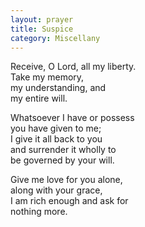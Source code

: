 ```yaml
---
layout: prayer
title: Suspice
category: Miscellany
---
```

Receive, O Lord, all my liberty.  
Take my memory,  
my understanding, and  
my entire will.

Whatsoever I have or possess  
you have given to me;  
I give it all back to you  
and surrender it wholly to  
be governed by your will.

Give me love for you alone,  
along with your grace,  
I am rich enough and ask for  
nothing more.